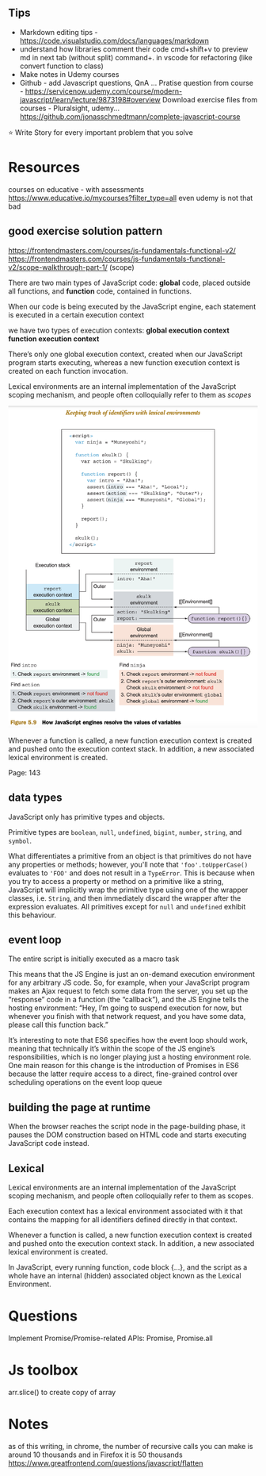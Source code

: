 ## Tips
- Markdown editing tips - https://code.visualstudio.com/docs/languages/markdown
- understand how libraries comment their code
cmd+shift+v to preview md in next tab (without split)
command+. in vscode for refactoring (like convert function to class)
- Make notes in Udemy courses
- Github - add Javascript questions, QnA ...
Pratise question from course - https://servicenow.udemy.com/course/modern-javascript/learn/lecture/9873198#overview
Download exercise files from courses - Pluralsight, udemy...
    https://github.com/jonasschmedtmann/complete-javascript-course

⭐️ Write Story for every important problem that you solve

# Resources
courses on educative - with assessments
https://www.educative.io/mycourses?filter_type=all
even udemy is not that bad

## good exercise solution pattern

https://frontendmasters.com/courses/js-fundamentals-functional-v2/
https://frontendmasters.com/courses/js-fundamentals-functional-v2/scope-walkthrough-part-1/ (scope)

There are two main types of JavaScript code:
**global** code, placed outside all functions, and
**function** code, contained in functions.

When our code is being executed by the JavaScript engine, each statement is executed in a certain execution context

we have two types of execution contexts:
**global execution context**
**function execution context**

There’s only one global execution context, created when our JavaScript program starts executing,
whereas a new function execution context is created on each function invocation.

Lexical environments are an internal implementation of the JavaScript scoping mechanism, and people often colloquially refer to them as _scopes_

![Lexical Environment](lexical.png)

Whenever a function is called, a new function execution context is created and pushed onto the execution context stack. In addition, a new associated lexical environment is created.

Page: 143

## data types

JavaScript only has primitive types and objects.

Primitive types are `boolean`, `null`, `undefined`, `bigint`, `number`, `string`, and `symbol`.

What differentiates a primitive from an object is that primitives do not have any properties or methods; however, you'll note that `'foo'.toUpperCase()` evaluates to `'FOO'` and does not result in a `TypeError`. This is because when you try to access a property or method on a primitive like a string, JavaScript will implicitly wrap the primitive type using one of the wrapper classes, i.e. `String`, and then immediately discard the wrapper after the expression evaluates. All primitives except for `null` and `undefined` exhibit this behaviour.

## event loop

The entire script is initially executed as a macro task

This means that the JS Engine is just an on-demand execution environment for any arbitrary JS code.
So, for example, when your JavaScript program makes an Ajax request to fetch some data from the server, you set up the “response” code in a function (the “callback”), and the JS Engine tells the hosting environment:
“Hey, I’m going to suspend execution for now, but whenever you finish with that network request, and you have some data, please call this function back.”

It’s interesting to note that ES6 specifies how the event loop should work, meaning that technically it’s within the scope of the JS engine’s responsibilities, which is no longer playing just a hosting environment role. One main reason for this change is the introduction of Promises in ES6 because the latter require access to a direct, fine-grained control over scheduling operations on the event loop queue

## building the page at runtime

When the browser reaches the script node in the page-building phase, it pauses the DOM construction based on HTML code and starts executing JavaScript code instead.

## Lexical

Lexical environments are an internal implementation of the JavaScript scoping mechanism, and people often colloquially refer to them as scopes.

Each execution context has a lexical environment associated with it that contains the mapping for all identifiers defined directly in that context.

Whenever a function is called, a new function execution context is created and pushed onto the execution context stack. In addition, a new associated lexical environment is created.

In JavaScript, every running function, code block {...}, and the script as a whole have an internal (hidden) associated object known as the Lexical Environment.

# Questions

Implement Promise/Promise-related APIs: Promise, Promise.all

# Js toolbox

arr.slice() to create copy of array

# Notes

as of this writing, in chrome, the number of recursive calls you can make is around 10 thousands and in Firefox it is 50 thousands
https://www.greatfrontend.com/questions/javascript/flatten

